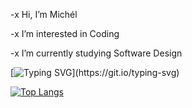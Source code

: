 -x  Hi, I’m Michél

-x  I’m interested in Coding

-x  I’m currently studying Software Design

[![Typing SVG](https://readme-typing-svg.herokuapp.com?font=Fira+Code&pause=1000&color=C4D7FF&width=435&lines=Hello+Friend;Welcome+to+my+Github!)](https://git.io/typing-svg)

[![Top Langs](https://github-readme-stats.vercel.app/api/top-langs/?username=KY-Y0&layout=compact)](https://github.com/anuraghazra/github-readme-stats)

